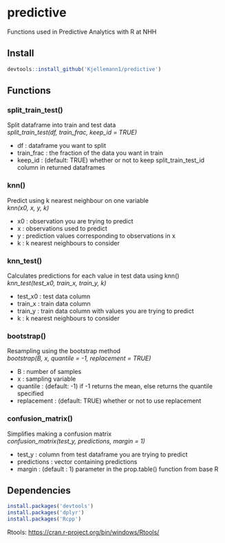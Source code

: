 # **predictive**  
Functions used in Predictive Analytics with R at NHH  

## **Install**
```R
devtools::install_github('Kjellemann1/predictive')  
```  

## **Functions**  

### **split_train_test()**
Split dataframe into train and test data  
*split_train_test(df, train_frac, keep_id = TRUE)*
- df : dataframe you want to split
- train_frac : the fraction of the data you want in train
- keep_id : (default: TRUE) whether or not to keep split_train_test_id column in returned dataframes 

### **knn()**  
Predict using k nearest neighbour on one variable  
*knn(x0, x, y, k)*  
- x0 : observation you are trying to predict
- x : observations used to predict
- y : prediction values corresponding to observations in x
- k : k nearest neighbours to consider

### **knn_test()**  
Calculates predictions for each value in test data using knn()  
*knn_test(test_x0, train_x, train_y, k)*  
- test_x0 : test data column
- train_x : train data column
- train_y : train data column with values you are trying to predict  
- k : k nearest neighbours to consider

### **bootstrap()**
Resampling using the bootstrap method  
*bootstrap(B, x, quantile = -1, replacement = TRUE)*  
- B : number of samples
- x : sampling variable
- quantile : (default: -1) if -1 returns the mean, else returns the quantile specified  
- replacement : (default: TRUE) whether or not to use replacement  

### **confusion_matrix()**
Simplifies making a confusion matrix  
*confusion_matrix(test_y, predictions, margin = 1)*  
- test_y : column from test dataframe you are trying to predict
- predictions : vector containing predictions
- margin : (default : 1) parameter in the prop.table() function from base R  

## **Dependencies**
```R
install.packages('devtools')
install.packages('dplyr')
install.packages('Rcpp')
```  
Rtools: https://cran.r-project.org/bin/windows/Rtools/